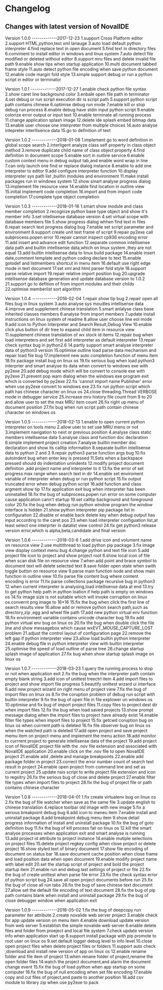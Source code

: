 Changelog
=========

Changes with latest version of NovalIDE
----------------------------------------------

Version 1.0.0 -------------2017-12-23
1.support Cross Platform editor
2.support HTML,python,text xml lanauge 
3.auto load default python interpreter
4.find replace text in open document
5.find text in directory files
6.convinient to install editor in windows and linux system
7.auto detect file modified or deleted without editor
8.support mru files and delete invalid file path
9.enable show tips when startup application
10.multi document tabbed frame style
11.auto detect python file encoding when save python document
12.enable code margin fold style
13.simple support debug or run a python script in editor or terminator 


Version 1.0.1 -------------2017-12-27
1.enable check python file syntax
2.show caret line background color
3.enbale open file path in terminator
4.set debug or run script execution dir is script path
5.support python script path contains chinese
6.optimise debug run mode
7.enable kill or stop debug run process
8.enable debug have stdin input python script
9.enable colorize error output or input text
10.enable terminate all running process
11.change application splash image
12.delete ide splash embed bitmap data
13.enable user choose one interpreter from multiple choices
14.auto analyse intepreter interllisence data
15.go to definition of text


Version 1.0.2 -------------2018-01-08
1.implement go to word definition in global scope search
2.interligent analyze class self property in class object method
3.remove duplicate child name of class object property
4.find definition in document scope
5.enable sort in outline service
6.enable custom context menu in debug output tab,and enable word wrap in line
7.can only launch one find or replace dialog instance
8.enable to add one interpreter to editor
9.add configure interpreter function
10.display interpreter sys path list ,builtin modules and environment
11.make install packages run in windows system
12.show smart analyse progress dialog
13.implement file resource view
14.enable find location in outline view
15.initial implement code completion
16.import and from import code completion
17.complete type object completion 


Version 1.0.3 -------------2018-01-16
1.smart show module and class member completion
2.recognize python base type object and show it's member info
3.set intellisense database version
4.set virtual scope with database members file
5.show progress dialog whhen find text in files
6.repair search text progress dialog bug
7.enable set script parameter and environment
8.support create unit test frame of script
9.repair py2exe call subprocess.popen error
10.repair cannot inspect cp936 encoding error
11.add insert and advance edit function
12.separate common intellisense data path and builtin intellisense data,which on linux system ,they are not equal
13.add builtin intellisense data to linux build package
14.enable insert date,comment template and python coding declare to text
15.enable gotodef and listmembers shortcut in menu item
16.default use right edge mode in text document
17.set xml and html parser fold style
18.support parse relative import 
19.repair relative import position bug
20.upgrade intellisense database generation and update database version to 1.0.2
21.support go to defition of from import modules and their childs
22.optimise memberlist sort algorithm


Version 1.0.4 -------------2018-02-04
1.repair show tip bug
2.repair open all files bug in linux system
3.auto analyse sys moudles intellisense data
4.improve and supplement chinese translation
5.smart anlalyse class base inherited classes members
6.analyse from import members
7.update install instructions on linux system of readme
8.allow user choose line eol mode
9.add icon to Python Interpreter and Search Result,Debug View
10.enable click plus button of dir tree to expand child item in resource view
11.supplement chinese translation of wx stock id items
12.repair bug when load interpreters and set first add interpreter as default interpreter
13.repair check syntax bug in python2.6
14.partly support smart analyse interpreter data of python3 version
15.optimise outline load parse data mechanism and repair load file bug
17.implement new auto completion function of menu item
18.fix package install bug on linux os
19.fix serious bug when load python3 interprter and smart analyse its data when convert to windows exe with py2exe
20.add debug mode which will be convert to console exe with py2exe
21.prevent pop warn dialog when the windows exe program exit which is converted by py2exe
22.fix 'cannot import name Publisher' error when use py2exe convert to windows exe
23.fix run python script which path has chinese character on linux os
24.close threading.Thread VERBOSE mode in debugger service
25.increase mru history file count from 9 to 20 and allow user to set the max MRU item count
26.fix right up menu of document position
27.fix bug when run script path contain chinese character on windows os


Version 1.0.5 -------------2018-02-13
1.enable to open current python interpreter on tools menu
2.allow user to set use MRU menu or not
3.implement navigation to next or previous position
4.analyse class static members intellisense data
5.analyse class and function doc declaration
6.simple implement project creation
7.analyse builtin member doc declaration and show its calltip information
8.separate builtin intellisense data to python 2 and 3
9.repair python3 parse function args bug
10.fix autoindent bug when enter key is pressed
11.Sets when a backspace pressed should do indentation unindents
12.modify project document definition ,add project name and interpreter to it 
13.fix the error of set progress max range when search text in dir 
14.enable set enviroment variable of interpreter when debug or run python script
15.fix output truncated error when debug python script 
16.add function and class argment show tip
17.fix application exit bug when interpreter has been uninstalled
18.fix the bug of subprocess.popen run error on some computer cause application cann't startup
19.set calltip background and foreground color
20.fix the bug when debug run python window program the window interface is hidden
21.show python interpreter pip package list in configuration
22.disable or enable back delete key when debug output has input according to the caret pos
23.when load interpreter configuation list,at least select one interprter in datalist view control
24.fix get python3 release version error,which is alpha,beta,candidate and final version

Version 1.0.6 -------------2018-03-6
1.add drive icon and volument name on resource view
2.use multithread to load python pip package
3.fix image view display context menu bug
4.change python and text file icon
5.add project file icon to project and show project root
6.show local icon of file when scan disk file on resource view
7.when add point and brace symbol to document text will delete selected text
8.save folder open state when swith toggle button on resource view
9.parse main function node and show main function in outline view
10.fix parse file content bug where content encoding is error
11.fix parse collections package recursive bug in python3
12.when current interpreter is analysing,load intellisense data at end
13.try to get python help path in python loation if help path is empty on windows os
14.fix image size is not suitable which will invoke corruption on linux os.convernt png image to 16*16
15.fix the bug when click the first line of search results view
16.allow add or remove python search path,such as directory,zip ,egg and wheel file path
17.add new python virtual env function
18.fix environment variable contains unicode character bug
19.fix add python virtual env bug on linux os
20.fix the bug when double click the file line and show messagebox which cause wxEVT_MOUSE_CAPTURE_LOST problem
21.adjust the control layout of configuration page
22.remove the left gap if python interpreter view
23.allow load builtin python interpreter
24.enable debug file in python interpreter view with builtin interpreter
25.optimise the speed of load outline of parse tree
26.change startup splash image of application
27.fix bug when show startup splash image on linux os

Version 1.0.7 -------------2018-03-23
1.query the running process to stop or not when application exit
2.fix the bug when the interpreter path contain empty blank string
3.add icon of unittest treectrl item
4.add import files to project and show import file progress
5.beautify unittest wizard ui interface
6.add new project wizard on right menu of project view
7.fix the bug of import files on linux os
8.fix the coruption problem of debug run script with builtin interpreter
9.fix the bug of open file in file explower on windows os
10.optimise and fix bug of import project files
11.copy files to project dest dir when import files
12.fix the bug when load saved projects
13.show prompt message dialog when the import files to project have already exist
14.enable filter file types when import files to project 
15.fix getcwd coruption bug on linux os when currrent path is deleted
16.fix file observer bug on linux os when the watched path is deleted
17.add open project and save project memu item on project menu and implement the menu action
18.add monitor to currrent project to generate intellisense data of the project
19.add project icon of NovalIDE project file with the .nov file extension and associated with NovalIDE application
20.enable click on the .nov file to open NovalIDE project
21.enable add ,delete and manage breakpoints
22.enable add package folder in project
23.correct the error number count of search text result in project
24.enable open project from command line and set as current project
25.update nsis script to write project file extension and icon to regsitry
26.fix the serious bug of close and delete project
27.enable filter file types when import files to project
28.fix the bug of project file or path contains chinese character

Version 1.0.8 -------------2018-04-01
1.fix create virtualenv bug on linux os
2.fix the bug of file watcher when save as the same file
3.update english to chinese translation
4.replace toolbar old image with new image
5.fix a serious breakpoint debug bug
6.add icon to meneu item
7.enable install and uninstall package
8.add breakpoint debug menu item
9.show detail progress information of install and uninstall package
10.fix the bug of goto definition bug
11.fix the bug of kill process fail on linux os
12.kill the smart analyse processes when application exit and smart analyse is running
13.add project id attribute to project instance
14.enable mutiple selections on project files
15.delete project regkey config when close project or delete project
16.show styled text of binary document
17.show file encoding of document on status bar
18.save document cache position when close frame and load position data when open document
19.enable modify project name with label edit
20.set the startup script of project and bold the project startup item
21.enable run and debug last settings of project or file
22.fix the bug of create unittest when parse file error
23.fix the check syntax error of python script bug
24.save all open project documents before run
25.fix the bug of close all run tabs
26.fix the bug of save chinese text document
27.allow set the default file encoding of text document
28.fix the bug of pip path contains blank when install and uninstall package
29.fix the bug of close debugger window when application exit


Version 1.0.9 -------------2018-05-02
1.fix the bug of deepcopy run parameter iter attribute
2.create novalide web server project
3.enable check for app update version on menu item
4.enable download update version from web server
5.establish the simple novalide web server
6.enable delete files and folder from proeject and local file system
7.check update version info when application start up
8.support install package with pip promote to root user on linux os
9.set default logger debug level to info level
10.close open project files when delete project files or folders
11.support auto check ,download and install new version of app on linux os
12.enable rename folder and file item of project
13.when renane folder of project,rename the open folder files
14.watch the project document,and alarm the document change event
15.fix the bug of load python when app startup on some computer
16.fix the bug of null encoding when set file encoding
17.enable copy and cut files of project,and paste to another position
18.add csv module to library zip when use py2exe to pack